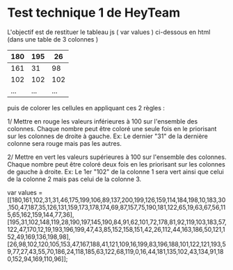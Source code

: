 # Test technique 1 de HeyTeam

L'objectif est de restituer le tableau js ( var values ) ci-dessous en html (dans une table de 3 colonnes )

| 180 	| 195 	| 26  	|
|-----	|-----	|-----	|
| 161 	| 31  	| 98  	|
| 102 	| 102 	| 102 	|
| ... 	| ... 	| ... 	|
  
puis de colorer les cellules en appliquant ces 2 règles :

1/ Mettre en rouge les valeurs inférieures à 100 sur l'ensemble des colonnes. Chaque nombre peut être coloré une seule fois en le priorisant sur les colonnes de droite à gauche.
Ex: Le dernier "31" de la dernière colonne sera rouge mais pas les autres. 

2/ Mettre en vert les valeurs supérieures à 100 sur l'ensemble des colonnes. Chaque nombre peut être coloré deux fois en les priorisant sur les colonnes de gauche à droite.
Ex: Le 1er "102" de la colonne 1 sera vert ainsi que celui de la colonne 2 mais pas celui de la colonne 3.

var values = [[180,161,102,31,31,46,175,199,106,89,137,200,199,126,159,114,184,198,10,183,30,150,47,187,35,126,131,159,173,178,174,69,87,157,75,190,181,122,65,19,63,67,56,115,65,162,159,144,77,36],[195,31,102,148,119,28,190,197,145,190,84,91,62,101,72,178,81,92,119,103,183,57,122,47,170,12,19,193,196,199,47,43,85,152,158,151,42,26,112,44,163,186,50,121,152,49,169,136,198,98], [26,98,102,120,105,153,47,167,188,41,121,109,16,199,83,196,188,101,122,121,193,59,77,27,43,55,70,186,24,118,185,63,122,68,119,0,16,44,181,135,102,43,134,91,180,152,94,169,110,96]];

